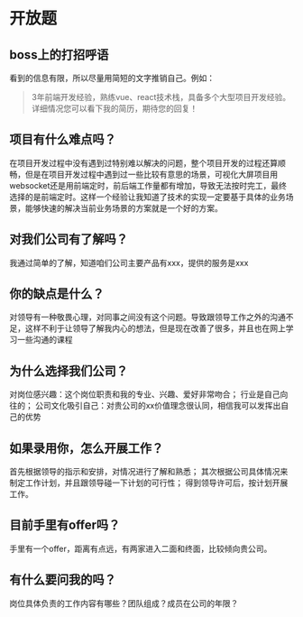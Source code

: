 # 开放题

## boss上的打招呼语

看到的信息有限，所以尽量用简短的文字推销自己。例如：

> 3年前端开发经验，熟练vue、react技术栈，具备多个大型项目开发经验。详细情况您可以看下我的简历，期待您的回复！

## 项目有什么难点吗？
在项目开发过程中没有遇到过特别难以解决的问题，整个项目开发的过程还算顺畅，但是在项目开发过程中遇到过一些比较有意思的场景，可视化大屏项目用websocket还是用前端定时，前后端工作量都有增加，导致无法按时完工，最终选择的是前端定时。这样一个经验让我知道了技术的实现一定要基于具体的业务场景，能够快速的解决当前业务场景的方案就是一个好的方案。

## 对我们公司有了解吗？
我通过简单的了解，知道咱们公司主要产品有xxx，提供的服务是xxx

## 你的缺点是什么？
对领导有一种敬畏心理，对同事之间没有这个问题。导致跟领导工作之外的沟通不足，这样不利于让领导了解我内心的想法，但是现在改善了很多，并且也在网上学习一些沟通的课程

## 为什么选择我们公司？
对岗位感兴趣：这个岗位职责和我的专业、兴趣、爱好非常吻合；
行业是自己向往的；
公司文化吸引自己：对贵公司的xx价值理念很认同，相信我可以发挥出自己的优势

## 如果录用你，怎么开展工作？
首先根据领导的指示和安排，对情况进行了解和熟悉；
其次根据公司具体情况来制定工作计划，并且跟领导碰一下计划的可行性；
得到领导许可后，按计划开展工作。

## 目前手里有offer吗？
手里有一个offer，距离有点远，有两家进入二面和终面，比较倾向贵公司。

## 有什么要问我的吗？
岗位具体负责的工作内容有哪些？团队组成？成员在公司的年限？
